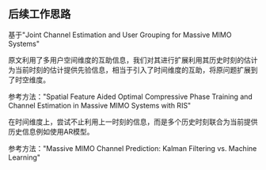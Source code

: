 ## 后续工作思路

基于"Joint Channel Estimation and User Grouping for Massive MIMO Systems"

原文利用了多用户空间维度的互助信息，我们对其进行扩展利用其历史时刻的估计为当前时刻的估计提供先验信息，相当于引入了时间维度的互助，将原问题扩展到了时空维度。

参考方法："Spatial Feature Aided Optimal Compressive Phase Training and Channel Estimation in Massive MIMO Systems with RIS"

在时间维度上，尝试不止利用上一时刻的信息，而是多个历史时刻联合为当前提供历史信息例如使用AR模型。

参考方法："Massive MIMO Channel Prediction: Kalman Filtering vs. Machine Learning"
